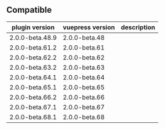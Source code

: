 ## Compatible

| plugin version  | vuepress version | description |
| --------------- | ---------------- | ----------- |
| 2.0.0-beta.48.9 | 2.0.0-beta.48    |             |
| 2.0.0-beta.61.2 | 2.0.0-beta.61    |             |
| 2.0.0-beta.62.2 | 2.0.0-beta.62    |             |
| 2.0.0-beta.63.2 | 2.0.0-beta.63    |             |
| 2.0.0-beta.64.1 | 2.0.0-beta.64    |             |
| 2.0.0-beta.65.1 | 2.0.0-beta.65    |             |
| 2.0.0-beta.66.2 | 2.0.0-beta.66    |             |
| 2.0.0-beta.67.1 | 2.0.0-beta.67    |             |
| 2.0.0-beta.68.1 | 2.0.0-beta.68    |             |
